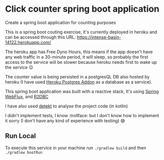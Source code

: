 # Click counter spring boot application

Create a spring boot application for counting purposes

This is a spring boot couting exercise, it's currently deployed in heroku and can be accessed through this URL: https://intense-basin-14122.herokuapp.com/

The heroku app has Free Dyno Hours, this means if the app doesn't have any web traffic in a 30-minute period, it will sleep, so probably the first access to the service will be slower because heroku needs first to wake up the service :wink:

The counter value is being persisted in a postgresQL DB also hosted by heroku (I have used [Heroku Postgres Addon](https://elements.heroku.com/addons/heroku-postgresql) as a database as a service).

This spring boot application was built with a reactive stack, It's using [Spring WebFlux](https://docs.spring.io/spring/docs/current/spring-framework-reference/web-reactive.html), and [R2DBC](https://r2dbc.io/)

I have also used [detekt](https://github.com/arturbosch/detekt) to analyse the project code (in kotlin)

I didn't implement tests, I know :trollface: but I don't know how to implement it sorry (I don't have any kind of experience with testing) :sweat_smile:

## Run Local

To execute this service in your machine run `./gradlew build` and then `./gradlew bootRun`

